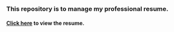 ### This repository is to manage my professional resume.

 #### [Click here](https://jyodsh.github.io/) to view the resume.